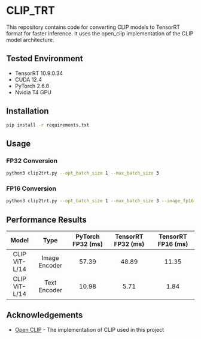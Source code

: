 # CLIP_TRT

This repository contains code for converting CLIP models to TensorRT format for faster inference. It uses the open_clip implementation of the CLIP model architecture.

## Tested Environment

- TensorRT 10.9.0.34
- CUDA 12.4
- PyTorch 2.6.0
- Nvidia T4 GPU

## Installation

```bash
pip install -r requirements.txt
```

## Usage

### FP32 Conversion
```bash
python3 clip2trt.py --opt_batch_size 1 --max_batch_size 3
```

### FP16 Conversion
```bash
python3 clip2trt.py --opt_batch_size 1 --max_batch_size 3 --image_fp16 --text_fp16
```

## Performance Results

| Model | Type | PyTorch FP32 (ms) | TensorRT FP32 (ms) | TensorRT FP16 (ms) |
|:-----:|:-------:|:-----------------:|:------------------:|:-------------------:|
| CLIP<br>ViT-L/14 | Image Encoder| 57.39 | 48.89 | 11.35 |
| CLIP<br>ViT-L/14 | Text Encoder | 10.98 | 5.71 | 1.84 |


## Acknowledgements

- [Open CLIP](https://github.com/mlfoundations/open_clip) - The implementation of CLIP used in this project